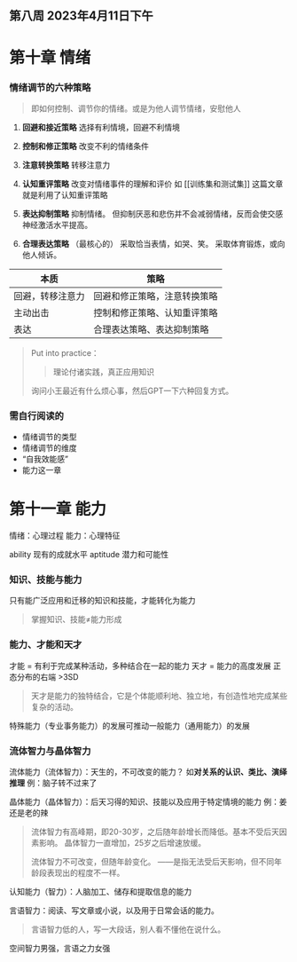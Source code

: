 ## 第八周 2023年4月11日下午

# 第十章 情绪

### 情绪调节的六种策略

> 即如何控制、调节你的情绪。或是为他人调节情绪，安慰他人

1. **回避和接近策略**
选择有利情境，回避不利情境

2. **控制和修正策略**
改变不利的情绪条件

3. **注意转换策略**
转移注意力

4. **认知重评策略**
改变对情绪事件的理解和评价
如 [[训练集和测试集]] 这篇文章就是利用了认知重评策略

5. **表达抑制策略**
抑制情绪。 但抑制厌恶和悲伤并不会减弱情绪，反而会使交感神经激活水平提高。

6. **合理表达策略** （最核心的）
采取恰当表情，如哭、笑。 
采取体育锻炼，或向他人倾诉。

| 本质 | 策略  |
|---|---|
|  回避，转移注意力  | 回避和修正策略，注意转换策略
| 主动出击  |控制和修正策略、认知重评策略|
|表达 |合理表达策略、表达抑制策略 |

>Put into practice： 
>
>>理论付诸实践，真正应用知识
>
>询问小王最近有什么烦心事，然后GPT一下六种回复方式。


### 需自行阅读的
- 情绪调节的类型
- 情绪调节的维度
- “自我效能感”
- 能力这一章

# 第十一章 能力

情绪：心理过程
能力：心理特征

ability 现有的成就水平
aptitude 潜力和可能性

### 知识、技能与能力

只有能广泛应用和迁移的知识和技能，才能转化为能力

> 掌握知识、技能≠能力形成


### 能力、才能和天才

才能 = 有利于完成某种活动，多种结合在一起的能力 
天才 = 能力的高度发展 正态分布的右端 >3SD

> 天才是能力的独特结合，它是个体能顺利地、独立地，有创造性地完成某些复杂的活动。

特殊能力（专业事务能力）的发展可推动一般能力（通用能力）的发展

### 流体智力与晶体智力

流体能力（流体智力）：天生的，不可改变的能力？ 如**对关系的认识、类比、演绎推理**
例：脑子转不过来了

晶体能力（晶体智力）：后天习得的知识、技能以及应用于特定情境的能力
例：姜还是老的辣

>流体智力有高峰期，即20-30岁，之后随年龄增长而降低。基本不受后天因素影响。
>晶体智力一直增加，25岁之后增速放缓。
>
>流体智力不可改变，但随年龄变化。  ——是指无法受后天影响，但不同年龄段表现出的程度不一样。

认知能力（智力）：人脑加工、储存和提取信息的能力


言语智力：阅读、写文章或小说，以及用于日常会话的能力。

> 言语智力低的人，写一大段话，别人看不懂他在说什么。


空间智力男强，言语之力女强

